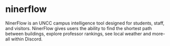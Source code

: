 # ninerflow
NinerFlow is an UNCC campus intelligence tool designed for students, staff, and visitors. NinerFlow gives users the ability to find the shortest path between buildings, explore professor rankings, see local weather and more- all within Discord.
